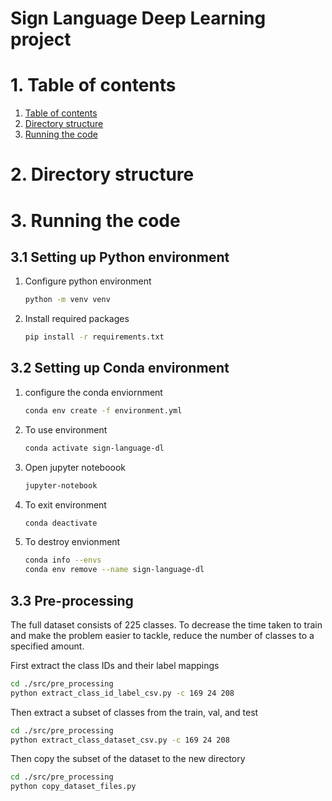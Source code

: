 # Sign Language Deep Learning project

# 1. Table of contents <a name="TOC"></a>

1. [Table of contents](#TOC)
2. [Directory structure](#DS)
3. [Running the code](#INSTRUCTIONS)

# 2. Directory structure <a name="DS"></a>

# 3. Running the code <a name="INSTRUCTIONS"></a>

## 3.1 Setting up Python environment

1. Configure python environment
   ```bash
   python -m venv venv
   ```
2. Install required packages
   ```bash
   pip install -r requirements.txt
   ```

## 3.2 Setting up Conda environment

1. configure the conda enviornment
   ```bash
   conda env create -f environment.yml
   ```
2. To use environment
   ```bash
   conda activate sign-language-dl
   ```
3. Open jupyter noteboook
   ```bash
   jupyter-notebook
   ```
4. To exit environment
   ```bash
   conda deactivate
   ```
5. To destroy envionment
   ```bash
   conda info --envs
   conda env remove --name sign-language-dl
   ```

## 3.3 Pre-processing

The full dataset consists of 225 classes. To decrease the time taken to train and make the problem easier to tackle, reduce the number of classes to a specified amount.

First extract the class IDs and their label mappings

```bash
cd ./src/pre_processing
python extract_class_id_label_csv.py -c 169 24 208
```

Then extract a subset of classes from the train, val, and test

```bash
cd ./src/pre_processing
python extract_class_dataset_csv.py -c 169 24 208
```

Then copy the subset of the dataset to the new directory

```bash
cd ./src/pre_processing
python copy_dataset_files.py
```
